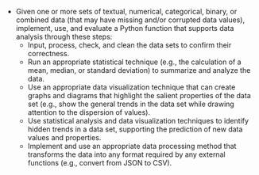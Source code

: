 - Given one or more sets of textual, numerical, categorical, binary, or
  combined data (that may have missing and/or corrupted data values),
  implement, use, and evaluate a Python function that supports data analysis
  through these steps:
  - Input, process, check, and clean the data sets to confirm their
    correctness.
  - Run an appropriate statistical technique (e.g., the calculation of a mean,
    median, or standard deviation) to summarize and analyze the data.
  - Use an appropriate data visualization technique that can create graphs and
    diagrams that highlight the salient properties of the data set (e.g., show
    the general trends in the data set while drawing attention to the
    dispersion of values).
  - Use statistical analysis and data visualization techniques to identify
    hidden trends in a data set, supporting the prediction of new data values
    and properties.
  - Implement and use an appropriate data processing method that transforms
    the data into any format required by any external functions (e.g., convert
    from JSON to CSV).
